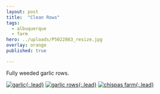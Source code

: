 ```yaml
---
layout: post
title:  "Clean Rows"
tags:
  - albuquerque
  - farm
hero: ../uploads/P5022863_resize.jpg
overlay: orange
published: true

---
```


Fully weeded garlic rows.

[![garlic](../uploads/P5022863_resize.jpg){:.lead}](../uploads/P5022863.jpg)
[![garlic rows](../uploads/P5022858_resize.jpg){:.lead}](../uploads/P5022858.jpg)
[![chispas farm](../uploads/P5022854_resize.jpg){:.lead}](../uploads/P5022854.jpg)